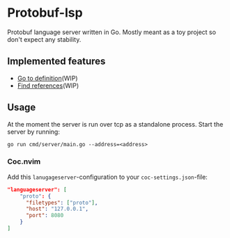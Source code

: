 # Protobuf-lsp

Protobuf language server written in Go. Mostly meant as a toy project so don't
expect any stability.

## Implemented features

- [Go to definition](https://microsoft.github.io/language-server-protocol/specifications/lsp/3.17/specification/#textDocument_definition)(WIP)
- [Find references](https://microsoft.github.io/language-server-protocol/specifications/lsp/3.17/specification/#textDocument_references)(WIP)

## Usage

At the moment the server is run over tcp as a standalone process. Start the
server by running:

```shell
go run cmd/server/main.go --address=<address>
```

### Coc.nvim

Add this `lanugageserver`-configuration to your `coc-settings.json`-file:

```json
"languageserver": [
    "proto": {
      "filetypes": ["proto"],
      "host": "127.0.0.1",
      "port": 8080
    }
]
```
